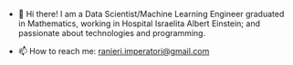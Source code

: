 - 👋 Hi there! I am a Data Scientist/Machine Learning Engineer graduated in Mathematics, working in Hospital Israelita Albert Einstein; and passionate about technologies and programming.

- 📫 How to reach me: ranieri.imperatori@gmail.com

<!---
RanieriImperatori/RanieriImperatori is a ✨ special ✨ repository because its `README.md` (this file) appears on your GitHub profile.
You can click the Preview link to take a look at your changes.
--->

